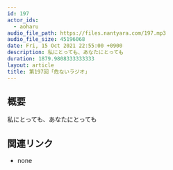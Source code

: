 ```yaml
---
id: 197
actor_ids:
  - aoharu
audio_file_path: https://files.nantyara.com/197.mp3
audio_file_size: 45196068
date: Fri, 15 Oct 2021 22:55:00 +0900
description: 私にとっても、あなたにとっても
duration: 1879.9808333333333
layout: article
title: 第197回「危ないラジオ」
---
```

## 概要

私にとっても、あなたにとっても

## 関連リンク

* none
